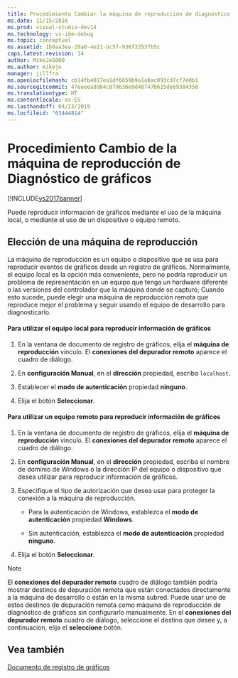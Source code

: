 ```yaml
---
title: Procedimiento Cambiar la máquina de reproducción de diagnóstico de gráficos | Documentos de Microsoft
ms.date: 11/15/2016
ms.prod: visual-studio-dev14
ms.technology: vs-ide-debug
ms.topic: conceptual
ms.assetid: 1b9aa3ea-29a0-4e21-bc57-936f33537b5c
caps.latest.revision: 14
author: MikeJo5000
ms.author: mikejo
manager: jillfra
ms.openlocfilehash: cb14fb4017ea1df6659b9a1a0ac093cd7cf7e0b1
ms.sourcegitcommit: 47eeeeadd84c879636e9d48747b615de69384356
ms.translationtype: HT
ms.contentlocale: es-ES
ms.lasthandoff: 04/23/2019
ms.locfileid: "63444814"
---
```

# <a name="how-to-change-the-graphics-diagnostics-playback-machine"></a>Procedimiento Cambio de la máquina de reproducción de Diagnóstico de gráficos
[!INCLUDE[vs2017banner](../includes/vs2017banner.md)]

Puede reproducir información de gráficos mediante el uso de la máquina local, o mediante el uso de un dispositivo o equipo remoto.  
  
## <a name="choosing-a-playback-machine"></a>Elección de una máquina de reproducción  
 La máquina de reproducción es un equipo o dispositivo que se usa para reproducir eventos de gráficos desde un registro de gráficos. Normalmente, el equipo local es la opción más conveniente, pero no podría reproducir un problema de representación en un equipo que tenga un hardware diferente o las versiones del controlador que la máquina donde se capturó; Cuando esto sucede, puede elegir una máquina de reproducción remota que reproduce mejor el problema y seguir usando el equipo de desarrollo para diagnosticarlo.  
  
#### <a name="to-use-the-local-machine-to-play-back-graphics-information"></a>Para utilizar el equipo local para reproducir información de gráficos  
  
1. En la ventana de documento de registro de gráficos, elija el **máquina de reproducción** vínculo. El **conexiones del depurador remoto** aparece el cuadro de diálogo.  
  
2. En **configuración Manual**, en el **dirección** propiedad, escriba `localhost`.  
  
3. Establecer el **modo de autenticación** propiedad **ninguno**.  
  
4. Elija el botón **Seleccionar**.  
  
#### <a name="to-use-a-remote-machine-to-play-back-graphics-information"></a>Para utilizar un equipo remoto para reproducir información de gráficos  
  
1. En la ventana de documento de registro de gráficos, elija el **máquina de reproducción** vínculo. El **conexiones del depurador remoto** aparece el cuadro de diálogo.  
  
2. En **configuración Manual**, en el **dirección** propiedad, escriba el nombre de dominio de Windows o la dirección IP del equipo o dispositivo que desea utilizar para reproducir información de gráficos.  
  
3. Especifique el tipo de autorización que desea usar para proteger la conexión a la máquina de reproducción.  
  
    - Para la autenticación de Windows, establezca el **modo de autenticación** propiedad **Windows**.  
  
    - Sin autenticación, establezca el **modo de autenticación** propiedad **ninguno**.  
  
4. Elija el botón **Seleccionar**.  
  
> [!NOTE]
> El **conexiones del depurador remoto** cuadro de diálogo también podría mostrar destinos de depuración remota que están conectados directamente a la máquina de desarrollo o están en la misma subred. Puede usar uno de estos destinos de depuración remota como máquina de reproducción de diagnóstico de gráficos sin configurarlo manualmente. En el **conexiones del depurador remoto** cuadro de diálogo, seleccione el destino que desee y, a continuación, elija el **seleccione** botón.  
  
## <a name="see-also"></a>Vea también  
 [Documento de registro de gráficos](../debugger/graphics-log-document.md)
